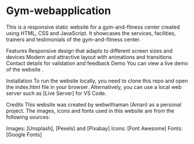 # Gym-webapplication
This is a responsive static website for a gym-and-fitness center created using HTML, CSS and JavaScript. It showcases the services, facilities, trainers and testimonials of the gym-and-fitness center.

Features
Responsive design that adapts to different screen sizes and devices
Modern and attractive layout with animations and transitions
Contact details for validation and feedback
Demo
You can view a live demo of the website .

Installation
To run the website locally, you need to clone this repo and open the index.html file in your browser. Alternatively, you can use a local web server such as [Live Server] for VS Code.

Credits
This website was created by webwithaman (Aman) as a personal project. The images, icons and fonts used in this website are from the following sources:

Images: [Unsplash], [Pexels] and [Pixabay]
Icons: [Font Awesome]
Fonts: [Google Fonts]
